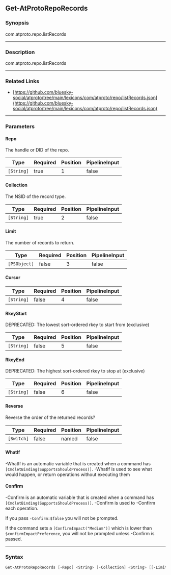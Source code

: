 Get-AtProtoRepoRecords
----------------------




### Synopsis
com.atproto.repo.listRecords



---


### Description

com.atproto.repo.listRecords



---


### Related Links
* [https://github.com/bluesky-social/atproto/tree/main/lexicons/com/atproto/repo/listRecords.json](https://github.com/bluesky-social/atproto/tree/main/lexicons/com/atproto/repo/listRecords.json)





---


### Parameters
#### **Repo**

The handle or DID of the repo.






|Type      |Required|Position|PipelineInput|
|----------|--------|--------|-------------|
|`[String]`|true    |1       |false        |



#### **Collection**

The NSID of the record type.






|Type      |Required|Position|PipelineInput|
|----------|--------|--------|-------------|
|`[String]`|true    |2       |false        |



#### **Limit**

The number of records to return.






|Type        |Required|Position|PipelineInput|
|------------|--------|--------|-------------|
|`[PSObject]`|false   |3       |false        |



#### **Cursor**




|Type      |Required|Position|PipelineInput|
|----------|--------|--------|-------------|
|`[String]`|false   |4       |false        |



#### **RkeyStart**

DEPRECATED: The lowest sort-ordered rkey to start from (exclusive)






|Type      |Required|Position|PipelineInput|
|----------|--------|--------|-------------|
|`[String]`|false   |5       |false        |



#### **RkeyEnd**

DEPRECATED: The highest sort-ordered rkey to stop at (exclusive)






|Type      |Required|Position|PipelineInput|
|----------|--------|--------|-------------|
|`[String]`|false   |6       |false        |



#### **Reverse**

Reverse the order of the returned records?






|Type      |Required|Position|PipelineInput|
|----------|--------|--------|-------------|
|`[Switch]`|false   |named   |false        |



#### **WhatIf**
-WhatIf is an automatic variable that is created when a command has ```[CmdletBinding(SupportsShouldProcess)]```.
-WhatIf is used to see what would happen, or return operations without executing them
#### **Confirm**
-Confirm is an automatic variable that is created when a command has ```[CmdletBinding(SupportsShouldProcess)]```.
-Confirm is used to -Confirm each operation.

If you pass ```-Confirm:$false``` you will not be prompted.


If the command sets a ```[ConfirmImpact("Medium")]``` which is lower than ```$confirmImpactPreference```, you will not be prompted unless -Confirm is passed.



---


### Syntax
```PowerShell
Get-AtProtoRepoRecords [-Repo] <String> [-Collection] <String> [[-Limit] <PSObject>] [[-Cursor] <String>] [[-RkeyStart] <String>] [[-RkeyEnd] <String>] [-Reverse] [-WhatIf] [-Confirm] [<CommonParameters>]
```
